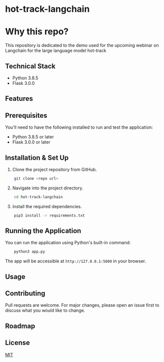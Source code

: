 # hot-track-langchain

# Why this repo?
This repository is dedicated to the demo used for the upcoming webinar on Langchain for the large language model hot-track  

## Technical Stack
- Python 3.8.5
- Flask 3.0.0

## Features

## Prerequisites
You'll need to have the following installed to run and test the application:
- Python 3.8.5 or later
- Flask 3.0.0 or later

## Installation & Set Up
1. Clone the project repository from GitHub.
```bash
    git clone <repo url>
```
2. Navigate into the project directory.
```bash
    cd hot-track-langchain
```
3. Install the required dependencies.
```bash
    pip3 install -r requirements.txt
```

## Running the Application
You can run the application using Python's built-in command:
```bash
    python3 app.py
```
The app will be accessible at `http://127.0.0.1:5000` in your browser.

## Usage

## Contributing
Pull requests are welcome. For major changes, please open an issue first to discuss what you would like to change.

## Roadmap

## License
[MIT](https://choosealicense.com/licenses/mit/)

